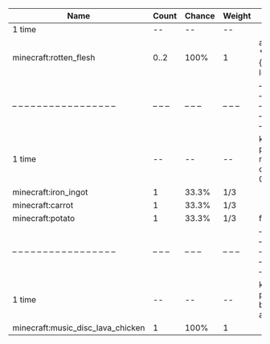 | Name                              | Count | Chance | Weight | Comment                                                                                  |
| --------------------------------- | ----- | ------ | ------ | ---------------------------------------------------------------------------------------- |
| 1 time                            |    -- |     -- |     -- |                                                                                          |
| minecraft:rotten_flesh            |  0..2 |   100% |      1 | add drop: 0..1 * level {enchantment: looting}                                            |
| – – – – – – – – – – – – – – – – – | – – – | – – –  | – – –  | – – – – – – – – – – – – – – – – – – – – – – – – – – – – – – – – – – – – – – – – – – – –  |
| 1 time                            |    -- |     -- |     -- | killed by player, random chance: 0.025%|{enchantment: looting}: 0.035% + 0.01%*(level-1) |
| minecraft:iron_ingot              |     1 |  33.3% |    1/3 |                                                                                          |
| minecraft:carrot                  |     1 |  33.3% |    1/3 |                                                                                          |
| minecraft:potato                  |     1 |  33.3% |    1/3 | furnace smelt                                                                            |
| – – – – – – – – – – – – – – – – – | – – – | – – –  | – – –  | – – – – – – – – – – – – – – – – – – – – – – – – – – – – – – – – – – – – – – – – – – – –  |
| 1 time                            |    -- |     -- |     -- | killed by player, is a baby, is riding a chicken                                         |
| minecraft:music_disc_lava_chicken |     1 |   100% |      1 |                                                                                          |

